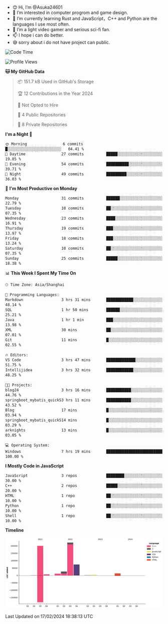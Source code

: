 - 😊 Hi, I’m @Asuka24601
- 👀 I’m interested in computer progrom and game design.
- 🌱 I’m currently learning Rust and JavaScript，C++ and Python are the languages I use most often.
- 💞️ I’m a light video gamer and serious sci-fi fan.
- 📫 I hope i can do better.
- 😅 sorry about i do not have project can public.

<!--START_SECTION:waka-->
![Code Time](http://img.shields.io/badge/Code%20Time-473%20hrs%2056%20mins-blue)

![Profile Views](http://img.shields.io/badge/Profile%20Views-0-blue)

**🐱 My GitHub Data** 

> 📦 151.7 kB Used in GitHub's Storage 
 > 
> 🏆 12 Contributions in the Year 2024
 > 
> 🚫 Not Opted to Hire
 > 
> 📜 4 Public Repositories 
 > 
> 🔑 8 Private Repositories 
 > 
**I'm a Night 🦉** 

```text
🌞 Morning                6 commits           █░░░░░░░░░░░░░░░░░░░░░░░░   04.41 % 
🌆 Daytime                27 commits          █████░░░░░░░░░░░░░░░░░░░░   19.85 % 
🌃 Evening                54 commits          ██████████░░░░░░░░░░░░░░░   39.71 % 
🌙 Night                  49 commits          █████████░░░░░░░░░░░░░░░░   36.03 % 
```
📅 **I'm Most Productive on Monday** 

```text
Monday                   31 commits          ██████░░░░░░░░░░░░░░░░░░░   22.79 % 
Tuesday                  10 commits          ██░░░░░░░░░░░░░░░░░░░░░░░   07.35 % 
Wednesday                23 commits          ████░░░░░░░░░░░░░░░░░░░░░   16.91 % 
Thursday                 19 commits          ███░░░░░░░░░░░░░░░░░░░░░░   13.97 % 
Friday                   18 commits          ███░░░░░░░░░░░░░░░░░░░░░░   13.24 % 
Saturday                 10 commits          ██░░░░░░░░░░░░░░░░░░░░░░░   07.35 % 
Sunday                   25 commits          █████░░░░░░░░░░░░░░░░░░░░   18.38 % 
```


📊 **This Week I Spent My Time On** 

```text
🕑︎ Time Zone: Asia/Shanghai

💬 Programming Languages: 
Markdown                 3 hrs 31 mins       ████████████░░░░░░░░░░░░░   48.14 % 
SQL                      1 hr 50 mins        ██████░░░░░░░░░░░░░░░░░░░   25.21 % 
Java                     1 hr 1 min          ███░░░░░░░░░░░░░░░░░░░░░░   13.98 % 
XML                      30 mins             ██░░░░░░░░░░░░░░░░░░░░░░░   07.01 % 
Git                      11 mins             █░░░░░░░░░░░░░░░░░░░░░░░░   02.55 % 

🔥 Editors: 
VS Code                  3 hrs 47 mins       █████████████░░░░░░░░░░░░   51.75 % 
Intellijidea             3 hrs 32 mins       ████████████░░░░░░░░░░░░░   48.25 % 

🐱‍💻 Projects: 
blog24                   3 hrs 16 mins       ███████████░░░░░░░░░░░░░░   44.76 % 
springboot_mybatis_quickS3 hrs 11 mins       ███████████░░░░░░░░░░░░░░   43.52 % 
Blog                     17 mins             █░░░░░░░░░░░░░░░░░░░░░░░░   03.94 % 
springboot_mybatis_quickS14 mins             █░░░░░░░░░░░░░░░░░░░░░░░░   03.29 % 
arknights                13 mins             █░░░░░░░░░░░░░░░░░░░░░░░░   03.05 % 

💻 Operating System: 
Windows                  7 hrs 19 mins       █████████████████████████   100.00 % 
```

**I Mostly Code in JavaScript** 

```text
JavaScript               3 repos             ████████░░░░░░░░░░░░░░░░░   30.00 % 
C++                      2 repos             █████░░░░░░░░░░░░░░░░░░░░   20.00 % 
HTML                     1 repo              ██░░░░░░░░░░░░░░░░░░░░░░░   10.00 % 
Python                   1 repo              ██░░░░░░░░░░░░░░░░░░░░░░░   10.00 % 
Shell                    1 repo              ██░░░░░░░░░░░░░░░░░░░░░░░   10.00 % 
```



**Timeline**

![Lines of Code chart](https://raw.githubusercontent.com/Asuka24601/Asuka24601/main/assets/bar_graph.png)


 Last Updated on 17/02/2024 18:38:13 UTC
<!--END_SECTION:waka-->
